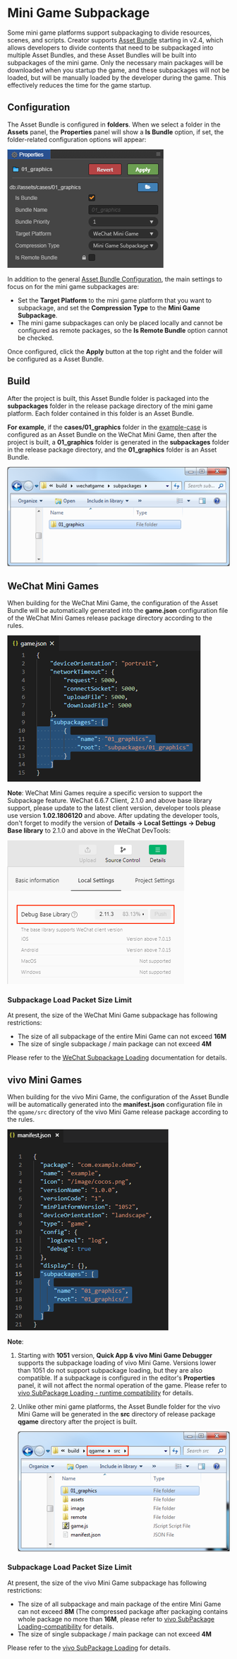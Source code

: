 # Mini Game Subpackage

Some mini game platforms support subpackaging to divide resources, scenes, and scripts. Creator supports [Asset Bundle](../asset-manager/bundle.md) starting in v2.4, which allows developers to divide contents that need to be subpackaged into multiple Asset Bundles, and these Asset Bundles will be built into subpackages of the mini game. Only the necessary main packages will be downloaded when you startup the game, and these subpackages will not be loaded, but will be manually loaded by the developer during the game. This effectively reduces the time for the game startup.

## Configuration

The Asset Bundle is configured in **folders**. When we select a folder in the **Assets** panel, the **Properties** panel will show a **Is Bundle** option, if set, the folder-related configuration options will appear:

![](subpackage/configuration.png)

In addition to the general [Asset Bundle Configuration](../scripting/asset-bundle.md#configuration), the main settings to focus on for the mini game subpackages are:
- Set the **Target Platform** to the mini game platform that you want to subpackage, and set the **Compression Type** to the **Mini Game Subpackage**.
- The mini game subpackages can only be placed locally and cannot be configured as remote packages, so the **Is Remote Bundle** option cannot be checked.

Once configured, click the **Apply** button at the top right and the folder will be configured as a Asset Bundle.

## Build

After the project is built, this Asset Bundle folder is packaged into the **subpackages** folder in the release package directory of the mini game platform. Each folder contained in this folder is an Asset Bundle.

**For example**, if the **cases/01_graphics** folder in the [example-case](https://github.com/cocos-creator/example-cases) is configured as an Asset Bundle on the WeChat Mini Game, then after the project is built, a **01_graphics** folder is generated in the **subpackages** folder in the release package directory, and the **01_graphics** folder is an Asset Bundle.

![](subpackage/subpackage.png)

## WeChat Mini Games

When building for the WeChat Mini Game, the configuration of the Asset Bundle will be automatically generated into the **game.json** configuration file of the WeChat Mini Games release package directory according to the rules.

![profile](./subpackage/profile.png)

**Note**: WeChat Mini Games require a specific version to support the Subpackage feature. WeChat 6.6.7 Client, 2.1.0 and above base library support, please update to the latest client version, developer tools please use version **1.02.1806120** and above. After updating the developer tools, don't forget to modify the version of **Details -> Local Settings -> Debug Base library** to 2.1.0 and above in the WeChat DevTools:

![subpackage2](./subpackage/subpackage2.png)

### Subpackage Load Packet Size Limit

At present, the size of the WeChat Mini Game subpackage has following restrictions:

- The size of all subpackage of the entire Mini Game can not exceed **16M**
- The size of single subpackage / main package can not exceed **4M**

Please refer to the [WeChat Subpackage Loading](https://developers.weixin.qq.com/minigame/en/dev/guide/base-ability/sub-packages.html) documentation for details.

## vivo Mini Games

When building for the vivo Mini Game, the configuration of the Asset Bundle will be automatically generated into the **manifest.json** configuration file in the `qgame/src` directory of the vivo Mini Game release package according to the rules.

![profile](./subpackage/vivo_profile.png)

**Note**:

1. Starting with **1051** version, **Quick App & vivo Mini Game Debugger** supports the subpackage loading of vivo Mini Game. Versions lower than 1051 do not support subpackage loading, but they are also compatible. If a subpackage is configured in the editor's **Properties** panel, it will not affect the normal operation of the game. Please refer to [vivo SubPackage Loading - runtime compatibility](https://minigame.vivo.com.cn/documents/#/lesson/base/subpackage?id=%e8%bf%90%e8%a1%8c%e6%97%b6%e5%85%bc%e5%ae%b9) for details.
2. Unlike other mini game platforms, the Asset Bundle folder for the vivo Mini Game will be generated in the **src** directory of release package **qgame** directory after the project is built.

    ![](./subpackage/vivo_subpackage.png)

### Subpackage Load Packet Size Limit

At present, the size of the vivo Mini Game subpackage has following restrictions:

- The size of all subpackage and main package of the entire Mini Game can not exceed **8M** (The compressed package after packaging contains whole package no more than **16M**, please refer to [vivo SubPackage Loading-compatibility](https://minigame.vivo.com.cn/documents/#/lesson/base/subpackage?id=%e7%bc%96%e8%af%91%e6%97%b6%e5%85%bc%e5%ae%b9) for details.
- The size of single subpackage / main package can not exceed **4M**

Please refer to the [vivo SubPackage Loading](https://minigame.vivo.com.cn/documents/#/lesson/base/subpackage) for details.
